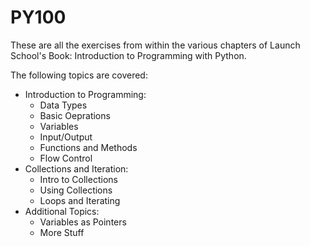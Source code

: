 # PY100

These are all the exercises from within the various chapters of Launch School's Book: Introduction to Programming with Python.

The following topics are covered:

 - Introduction to Programming:
     - Data Types
     - Basic Oeprations
     - Variables
     - Input/Output
     - Functions and Methods
     - Flow Control
- Collections and Iteration:
     - Intro to Collections
     - Using Collections
     - Loops and Iterating
- Additional Topics:
     - Variables as Pointers
     - More Stuff
